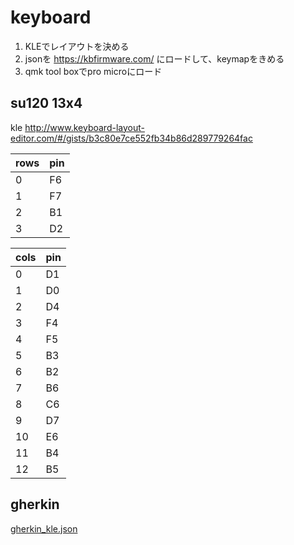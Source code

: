 # keyboard
1. KLEでレイアウトを決める
2. jsonを https://kbfirmware.com/ にロードして、keymapをきめる
3. qmk tool boxでpro microにロード

## su120 13x4
kle http://www.keyboard-layout-editor.com/#/gists/b3c80e7ce552fb34b86d289779264fac



|rows|pin|
|--|--|
|0|F6|
|1|F7|
|2|B1|
|3|D2|

|cols|pin|
|--|--|
|0|D1|
|1|D0|
|2|D4|
|3|F4|
|4|F5|
|5|B3|
|6|B2|
|7|B6|
|8|C6|
|9|D7|
|10|E6|
|11|B4|
|12|B5|

## gherkin

[gherkin_kle.json](./gherkin_kle.json)




